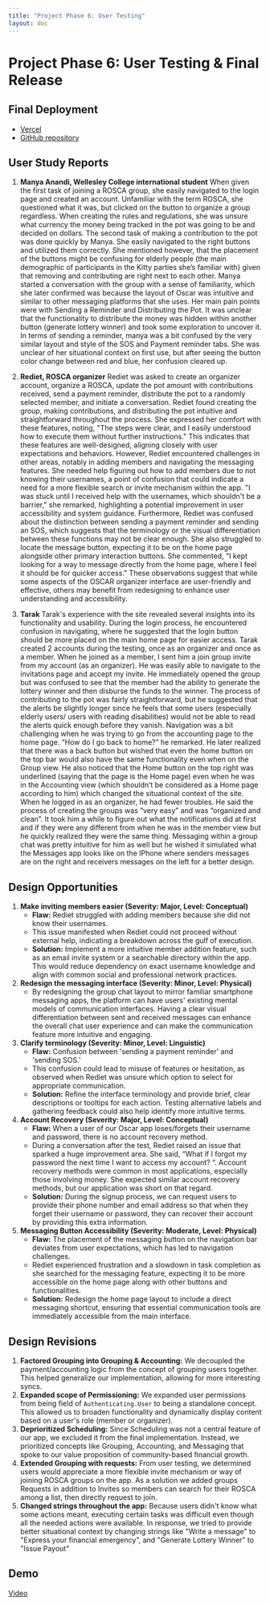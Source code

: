 ```yaml
---
title: "Project Phase 6: User Testing"
layout: doc
---
```


# Project Phase 6: User Testing & Final Release

## Final Deployment

- [Vercel](https://oscar-kappa.vercel.app/)
- [GitHub repository](https://github.com/angelwhipple/oscar)

## User Study Reports

1. **Manya Anandi, Wellesley College international student**
   When given the first task of joining a ROSCA group, she easily navigated to the login page and created an account. Unfamiliar with the term ROSCA, she questioned what it was, but clicked on the button to organize a group regardless. When creating the rules and regulations, she was unsure what currency the money being tracked in the pot was going to be and decided on dollars. The second task of making a contribution to the pot was done quickly by Manya. She easily navigated to the right buttons and utilized them correctly. She mentioned however, that the placement of the buttons might be confusing for elderly people (the main demographic of participants in the Kitty parties she’s familiar with) given that removing and contributing are right next to each other. Manya started a conversation with the group with a sense of familiarity, which she later confirmed was because the layout of Oscar was intuitive and similar to other messaging platforms that she uses.
   Her main pain points were with Sending a Reminder and Distributing the Pot. It was unclear that the functionality to distribute the money was hidden within another button (generate lottery winner) and took some exploration to uncover it. In terms of sending a reminder, manya was a bit confused by the very similar layout and style of the SOS and Payment reminder tabs. She was unclear of her situational context on first use, but after seeing the button color change between red and blue, her confusion cleared up.

2. **Rediet, ROSCA organizer**
   Rediet was asked to create an organizer account, organize a ROSCA, update the pot amount with contributions received, send a payment reminder, distribute the pot to a randomly selected member, and initiate a conversation.
   Rediet found creating the group, making contributions, and distributing the pot intuitive and straightforward throughout the process. She expressed her comfort with these features, noting, "The steps were clear, and I easily understood how to execute them without further instructions." This indicates that these features are well-designed, aligning closely with user expectations and behaviors.
   However, Rediet encountered challenges in other areas, notably in adding members and navigating the messaging features. She needed help figuring out how to add members due to not knowing their usernames, a point of confusion that could indicate a need for a more flexible search or invite mechanism within the app. "I was stuck until I received help with the usernames, which shouldn't be a barrier," she remarked, highlighting a potential improvement in user accessibility and system guidance.
   Furthermore, Rediet was confused about the distinction between sending a payment reminder and sending an SOS, which suggests that the terminology or the visual differentiation between these functions may not be clear enough. She also struggled to locate the message button, expecting it to be on the home page alongside other primary interaction buttons. She commented, "I kept looking for a way to message directly from the home page, where I feel it should be for quicker access."
   These observations suggest that while some aspects of the OSCAR organizer interface are user-friendly and effective, others may benefit from redesigning to enhance user understanding and accessibility.

3. **Tarak**
   Tarak's experience with the site revealed several insights into its functionality and usability. During the login process, he encountered confusion in navigating, where he suggested that the login button should be more placed on the main home page for easier access. Tarak created 2 accounts during the testing, once as an organizer and once as a member.
   When he joined as a member, I sent him a join group invite from my account (as an organizer). He was easily able to navigate to the invitations page and accept my invite. He immediately opened the group but was confused to see that the member had the ability to generate the lottery winner and then disburse the funds to the winner. The process of contributing to the pot was fairly straightforward, but he suggested that the alerts be slightly longer since he feels that some users (especially elderly users/ users with reading disabilities) would not be able to read the alerts quick enough before they vanish. Navigation was a bit challenging when he was trying to go from the accounting page to the home page. “How do I go back to home?” he remarked. He later realized that there was a back button but wished that even the home button on the top bar would also have the same functionality even when on the Group view. He also noticed that the Home button on the top right was underlined (saying that the page is the Home page) even when he was in the Accounting view (which shouldn’t be considered as a Home page according to him) which changed the situational context of the site.
   When he logged in as an organizer, he had fewer troubles. He said the process of creating the groups was “very easy” and was “organized and clean”. It took him a while to figure out what the notifications did at first and if they were any different from when he was in the member view but he quickly realized they were the same thing. Messaging within a group chat was pretty intuitive for him as well but he wished it simulated what the Messages app looks like on the IPhone where senders messages are on the right and receivers messages on the left for a better design.

## Design Opportunities

1. **Make inviting members easier (Severity: Major, Level: Conceptual)**
   - **Flaw:** Rediet struggled with adding members because she did not know their usernames.
   - This issue manifested when Rediet could not proceed without external help, indicating a breakdown across the gulf of execution.
   - **Solution:** Implement a more intuitive member addition feature, such as an email invite system or a searchable directory within the app. This would reduce dependency on exact username knowledge and align with common social and professional network practices.
2. **Redesign the messaging interface (Severity: Minor, Level: Physical)**
   - By redesigning the group chat layout to mirror familiar smartphone messaging apps, the platform can have users' existing mental models of communication interfaces. Having a clear visual differentiation between sent and received messages can enhance the overall chat user experience and can make the communication feature more intuitive and engaging.
3. **Clarify terminology (Severity: Minor, Level: Linguistic)**
   - **Flaw:** Confusion between 'sending a payment reminder' and 'sending SOS.'
   - This confusion could lead to misuse of features or hesitation, as observed when Rediet was unsure which option to select for appropriate communication.
   - **Solution:** Refine the interface terminology and provide brief, clear descriptions or tooltips for each action. Testing alternative labels and gathering feedback could also help identify more intuitive terms.
4. **Account Recovery (Severity: Major, Level: Conceptual)**
   - **Flaw:** When a user of our Oscar app loses/forgets their username and password, there is no account recovery method.
   - During a conversation after the test, Rediet raised an issue that sparked a huge improvement area. She said, “What if I forgot my password the next time I want to access my account? “. Account recovery methods were common in most applications, especially those involving money. She expected similar account recovery methods, but our application was short on that regard.
   - **Solution:** During the signup process, we can request users to provide their phone number and email address so that when they forget their username or password, they can recover their account by providing this extra information.
5. **Messaging Button Accessibility (Severity: Moderate, Level: Physical)**
   - **Flaw:** The placement of the messaging button on the navigation bar deviates from user expectations, which has led to navigation challenges.
   - Rediet experienced frustration and a slowdown in task completion as she searched for the messaging feature, expecting it to be more accessible on the home page along with other buttons and functionalities.
   - **Solution:** Redesign the home page layout to include a direct messaging shortcut, ensuring that essential communication tools are immediately accessible from the main interface.

## Design Revisions

1. **Factored Grouping into Grouping & Accounting:** We decoupled the payment/accounting logic from the concept of grouping users together. This helped generalize our implementation, allowing for more interesting syncs.
2. **Expanded scope of Permissioning:** We expanded user permissions from being field of `Authenticating.User` to being a standalone concept. This allowed us to broaden functionality and dynamically display content based on a user's role (member or organizer).
3. **Deprioritized Scheduling:** Since Scheduling was not a central feature of our app, we excluded it from the final implementation. Instead, we prioritized concepts like Grouping, Accounting, and Messaging that spoke to our value proposition of community-based financial growth.
4. **Extended Grouping with requests:** From user testing, we determined users would appreciate a more flexible invite mechanism or way of joining ROSCA groups on the app. As a solution we added groups Requests in addition to Invites so members can search for their ROSCA among a list, then directly request to join.
5. **Changed strings throughout the app:** Because users didn't know what some actions meant, executing certain tasks was difficult even though all the needed actions were available. In response, we tried to provide better situational context by changing strings like "Write a message" to "Express your financial emergency", and "Generate Lottery Winner" to "Issue Payout"

## Demo

[Video](https://drive.google.com/file/d/1-5Kgy_Wzc6c3HdhvlnTmOHtPWcy0Onir/view?usp=drive_link)
